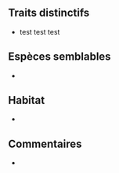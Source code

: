 
<!--




-->

## Traits distinctifs

- test test test

## Espèces semblables

-

## Habitat

-

## Commentaires

-


